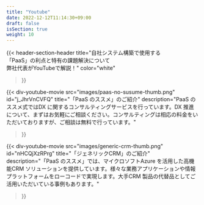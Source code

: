 ```yaml
---
title: "Youtube"
date: 2022-12-12T11:14:30+09:00
draft: false
isSection: true
weight: 10
---
```


{{< header-section-header 
    title="自社システム構築で使用する<br class='hidden lg:block'>「PaaS」の利点と特有の課題解決について<br class='hidden lg:block'>弊社代表がYouTubeで解説！"
    color="white"
>}}

<div class="flex flex-col md:flex-row gap-x-6 lg:gap-x-10 3xl:gap-x-24 gap-y-10 md:gap-y-0 justify-between md:justify-center mx-auto md:w-11/12 md:max-w-[1500px] items-start">

{{< div-youtube-movie 
    src="images/paas-no-susume-thumb.png"
    id="j_JhrVnCVFQ" 
    title="「PaaS のススメ」のご紹介"
    description="PaaS のススメ式ではDX に関するコンサルティングサービスを行っています。DX 推進について、まずはお気軽にご相談ください。コンサルティングは相応の料金をいただいておりますが、ご相談は無料で行っています。"
>}}

{{< div-youtube-movie 
    src="images/generic-crm-thumb.png"
    id="nHCQjXzRPrg" 
    title="「ジェネリックCRM」のご紹介"
    description="「PaaS のススメ」では、マイクロソフトAzure を活用した高機能CRM ソリューションを提供しています。様々な業務アプリケーションや情報プラットフォームをローコードで実現します。大手CRM 製品の代替品としてご活用いただいている事例もあります。"
>}}

</div>